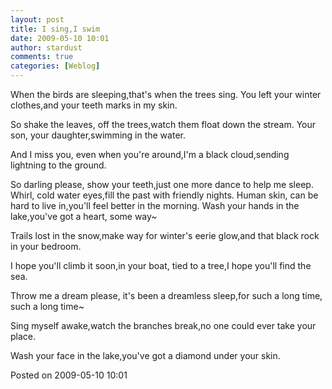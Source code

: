 ```yaml
---
layout: post
title: I sing,I swim
date: 2009-05-10 10:01
author: stardust
comments: true
categories: [Weblog]
---
```

When the birds are sleeping,that's when the trees sing. 
You left your winter clothes,and your teeth marks in my skin.

So shake the leaves, off the trees,watch them float down the stream. 
Your son, your daughter,swimming in the water.

And I miss you, even when you're around,I'm a black cloud,sending lightning to the ground.

So darling please, show your teeth,just one more dance to help me sleep. 
Whirl, cold water eyes,fill the past with friendly nights. 
Human skin, can be hard to live in,you'll feel better in the morning. 
Wash your hands in the lake,you've got a heart, some way~

Trails lost in the snow,make way for winter's eerie glow,and that black rock in your bedroom.

I hope you'll climb it soon,in your boat, tied to a tree,I hope you'll find the sea.

Throw me a dream please, it's been a dreamless sleep,for such a long time, such a long time~

Sing myself awake,watch the branches break,no one could ever take your place.

Wash your face in the lake,you've got a diamond under your skin.

Posted on 2009-05-10 10:01
